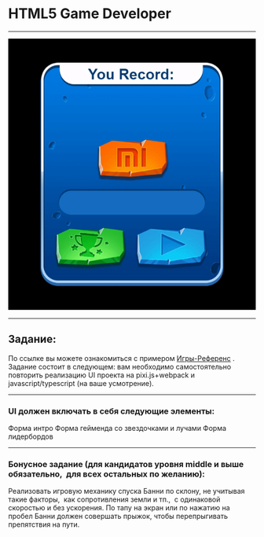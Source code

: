 # HTML5 Game Developer


___
![](readme/preview.gif)
___
## Задание:
По ссылке вы можете ознакомиться с примером [Игры-Референс](https://mi-bunny-ride-test.web.app/game/) . Задание состоит в следующем: вам необходимо самостоятельно повторить реализацию UI проекта на pixi.js+webpack и javascript/typescript (на ваше усмотрение).
___
### UI должен включать в себя следующие элементы:
Форма интро
Форма гейменда со звездочками и лучами
Форма лидербордов
___
### Бонусное задание (для кандидатов уровня middle и выше обязательно,  для всех остальных по желанию):

Реализовать игровую механику спуска Банни по склону, не учитывая такие факторы,  как сопротивления земли и тп.,  с одинаковой скоростью и без ускорения. По тапу на экран или по нажатию на пробел Банни должен совершать прыжок, чтобы перепрыгивать препятствия на пути.


